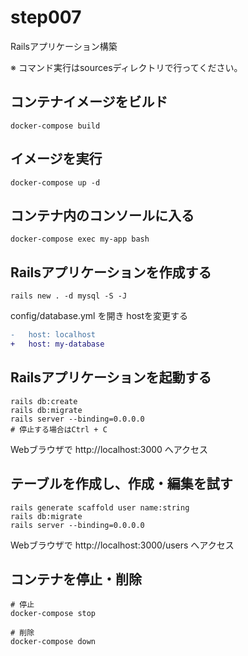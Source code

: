 # step007

Railsアプリケーション構築

※ コマンド実行はsourcesディレクトリで行ってください。

## コンテナイメージをビルド

```shell
docker-compose build
```

## イメージを実行

```shell
docker-compose up -d
```

## コンテナ内のコンソールに入る

```shell
docker-compose exec my-app bash
```

## Railsアプリケーションを作成する

```shell
rails new . -d mysql -S -J
```

config/database.yml を開き hostを変更する

```diff
-   host: localhost
+   host: my-database
```

## Railsアプリケーションを起動する

```shell
rails db:create
rails db:migrate
rails server --binding=0.0.0.0
# 停止する場合はCtrl + C
```

Webブラウザで http://localhost:3000 へアクセス

## テーブルを作成し、作成・編集を試す

```
rails generate scaffold user name:string
rails db:migrate
rails server --binding=0.0.0.0
```

Webブラウザで http://localhost:3000/users へアクセス

## コンテナを停止・削除

```shell
# 停止
docker-compose stop

# 削除
docker-compose down
```
